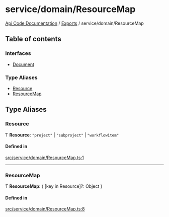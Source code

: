 # service/domain/ResourceMap
 
[Api Code Documentation](../README.md) / [Exports](../modules.md) / service/domain/ResourceMap

## Table of contents

### Interfaces

- [Document](../interfaces/service_domain_ResourceMap.Document.md)

### Type Aliases

- [Resource](service_domain_ResourceMap.md#resource)
- [ResourceMap](service_domain_ResourceMap.md#resourcemap)

## Type Aliases

### Resource

Ƭ **Resource**: ``"project"`` \| ``"subproject"`` \| ``"workflowitem"``

#### Defined in

[src/service/domain/ResourceMap.ts:1](https://github.com/openkfw/TruBudget/blob/40b449a/api/src/service/domain/ResourceMap.ts#L1)

___

### ResourceMap

Ƭ **ResourceMap**: \{ [key in Resource]?: Object }

#### Defined in

[src/service/domain/ResourceMap.ts:8](https://github.com/openkfw/TruBudget/blob/40b449a/api/src/service/domain/ResourceMap.ts#L8)
